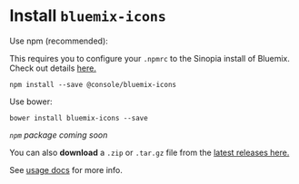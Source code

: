 # Install `bluemix-icons`

Use npm (recommended):

This requires you to configure your `.npmrc` to the Sinopia install of Bluemix. Check out details [here.](https://github.ibm.com/Bluemix/bluemix-components/blob/master/docs/getting-started/install.md)


```
npm install --save @console/bluemix-icons
```


Use bower:
```
bower install bluemix-icons --save
```

*`npm` package coming soon*

You can also **download** a `.zip` or `.tar.gz` file from the [latest releases here.](https://github.ibm.com/Bluemix/bluemix-icons/releases)

See [usage docs](https://github.ibm.com/Bluemix/bluemix-icons/blob/master/docs/usage.md) for more info.

